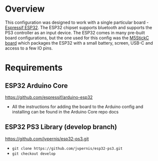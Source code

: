 # Overview
This configuration was designed to work with a single particular board - [Espressif ESP32](https://www.espressif.com/en/products/hardware/esp32/overview). The ESP32 chipset supports bluetooth and supports the PS3 controller as an input device. 
The ESP32 comes in many pre-built board configurations, but the one used for this config was the [M5StickC board](https://github.com/m5stack/M5StickC) which packages the ESP32 with a small battery, screen, USB-C and access to a few IO pins.

# Requirements
## ESP32 Arduino Core
https://github.com/espressif/arduino-esp32

- All the instructions for adding the board to the Arduino config and installing can be found in the Arduino Core repo docs

## ESP32 PS3 Library (develop branch)
https://github.com/jvpernis/esp32-ps3.git

- ```git clone https://github.com/jvpernis/esp32-ps3.git```
- ```git checkout develop```
